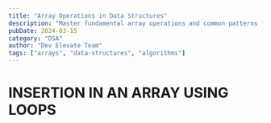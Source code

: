 ```yaml
---
title: "Array Operations in Data Structures"
description: "Master fundamental array operations and common patterns for efficient programming"
pubDate: 2024-03-15
category: "DSA"
author: "Dev Elevate Team"
tags: ["arrays", "data-structures", "algorithms"]
---
```


# INSERTION IN AN ARRAY USING LOOPS